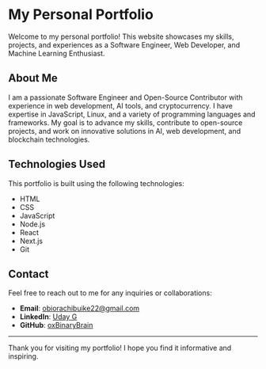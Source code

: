 # My Personal Portfolio

Welcome to my personal portfolio! This website showcases my skills, projects, and experiences as a Software Engineer, Web Developer, and Machine Learning Enthusiast.


## About Me

I am a passionate Software Engineer and Open-Source Contributor with experience in web development, AI tools, and cryptocurrency. I have expertise in JavaScript, Linux, and a variety of programming languages and frameworks. My goal is to advance my skills, contribute to open-source projects, and work on innovative solutions in AI, web development, and blockchain technologies.

## Technologies Used

This portfolio is built using the following technologies:

- HTML
- CSS
- JavaScript
- Node.js
- React
- Next.js
- Git

## Contact

Feel free to reach out to me for any inquiries or collaborations:

- **Email**: [obiorachibuike22@gmail.com](mailto:obiorachibuike22@gmail.com)
- **LinkedIn**: [Uday G](https://www.linkedin.com/in/uday-g-601ba9266/)
- **GitHub**: [oxBinaryBrain](https://github.com/oxBinaryBrain)


---

Thank you for visiting my portfolio! I hope you find it informative and inspiring.
